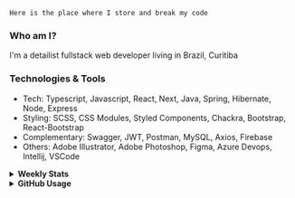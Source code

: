 ```
Here is the place where I store and break my code
```
### Who am I?
I'm a detailist fullstack web developer living in Brazil, Curitiba

### Technologies & Tools
- Tech: Typescript, Javascript, React, Next, Java, Spring, Hibernate, Node, Express
- Styling: SCSS, CSS Modules, Styled Components, Chackra, Bootstrap, React-Bootstrap
- Complementary: Swagger, JWT, Postman, MySQL, Axios, Firebase
- Others: Adobe Illustrator, Adobe Photoshop, Figma, Azure Devops, Intellij, VSCode

<details>
  <summary><b> Weekly Stats</b></summary>
<!--START_SECTION:waka-->

```txt
TypeScript   18 hrs 48 mins  ███████████▓░░░░░░░░░░░░░   46.77 %
JavaScript   15 hrs 13 mins  █████████▒░░░░░░░░░░░░░░░   37.84 %
JSON         5 hrs 4 mins    ███░░░░░░░░░░░░░░░░░░░░░░   12.63 %
HTML         23 mins         ▒░░░░░░░░░░░░░░░░░░░░░░░░   00.98 %
Other        22 mins         ▒░░░░░░░░░░░░░░░░░░░░░░░░   00.94 %
```

<!--END_SECTION:waka-->
</details>

<details>
  <summary><b> GitHub Usage</b></summary>
  
[![Top Langs](https://github-readme-stats.vercel.app/api/top-langs/?username=gxlpes&&langs_count=9&layout=compact)](https://github.com/anuraghazra/github-readme-stats)

</details>
